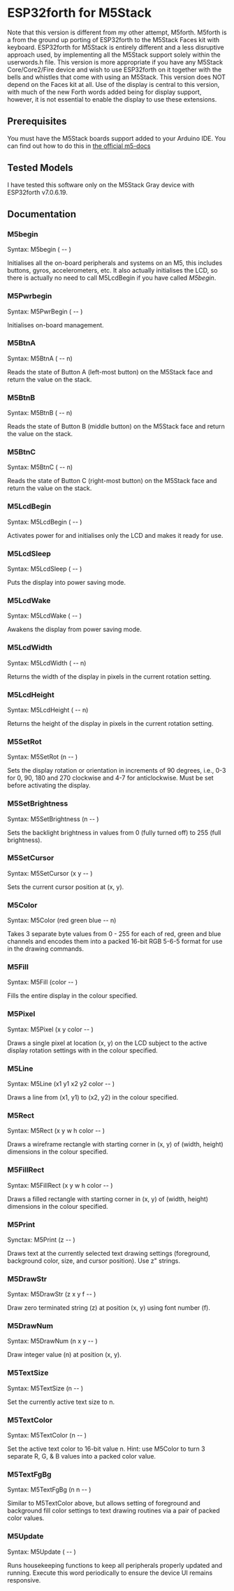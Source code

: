 # ESP32forth for M5Stack
Note that this version is different from my other attempt, M5forth. M5forth is a from the ground up porting of ESP32forth to the M5Stack Faces kit with keyboard.
ESP32forth for M5Stack is entirely different and a less disruptive approach used, by implementing all the M5Stack support solely within the userwords.h file.
This version is more appropriate if you have any M5Stack Core/Core2/Fire device and wish to use ESP32forth on it together with the bells and whistles that come
with using an M5Stack. This version does NOT depend on the Faces kit at all. Use of the display is central to this version, with much of the new Forth words
added being for display support, however, it is not essential to enable the display to use these extensions.

## Prerequisites
You must have the M5Stack boards support added to your Arduino IDE. You can find out how to do this in
[the official m5-docs](https://docs.m5stack.com/en/quick_start/arduino)

## Tested Models
I have tested this software only on the M5Stack Gray device with ESP32forth v7.0.6.19.

## Documentation
### M5begin
Syntax: M5begin ( -- )

Initialises all the on-board peripherals and systems on an M5, this includes buttons, gyros, accelerometers, etc. It also actually initialises the LCD,
so there is actually no need to call M5LcdBegin if you have called *M5begin*.

### M5Pwrbegin
Syntax: M5PwrBegin ( -- )

Initialises on-board management.

### M5BtnA
Syntax: M5BtnA ( -- n)

Reads the state of Button A (left-most button) on the M5Stack face and return the value on the stack.

### M5BtnB
Syntax: M5BtnB ( -- n)

Reads the state of Button B (middle button) on the M5Stack face and return the value on the stack.

### M5BtnC
Syntax: M5BtnC ( -- n)

Reads the state of Button C (right-most button) on the M5Stack face and return the value on the stack.

### M5LcdBegin
Syntax: M5LcdBegin ( -- )

Activates power for and initialises only the LCD and makes it ready for use.

### M5LcdSleep
Syntax: M5LcdSleep ( -- )

Puts the display into power saving mode.

### M5LcdWake
Syntax: M5LcdWake ( -- )

Awakens the display from power saving mode.

### M5LcdWidth
Syntax: M5LcdWidth ( -- n)

Returns the width of the display in pixels in the current rotation setting.

### M5LcdHeight
Syntax: M5LcdHeight ( -- n)

Returns the height of the display in pixels in the current rotation setting.

### M5SetRot
Syntax: M5SetRot (n -- )

Sets the display rotation or orientation in increments of 90 degrees, i.e., 0-3 for 0, 90, 180 and 270 clockwise and 4-7 for anticlockwise.
Must be set before activating the display.

### M5SetBrightness
Syntax: M5SetBrightness (n -- )

Sets the backlight brightness in values from 0 (fully turned off) to 255 (full brightness).

### M5SetCursor
Syntax: M5SetCursor (x y -- )

Sets the current cursor position at (x, y).

### M5Color
Syntax: M5Color (red green blue -- n)

Takes 3 separate byte values from 0 - 255 for each of red, green and blue channels and encodes them into a packed 16-bit RGB 5-6-5 format
for use in the drawing commands.

### M5Fill
Syntax: M5Fill (color -- )

Fills the entire display in the colour specified.

### M5Pixel
Syntax: M5Pixel (x y color -- )

Draws a single pixel at location (x, y) on the LCD subject to the active display rotation settings with in the colour specified.

### M5Line
Syntax: M5Line (x1 y1 x2 y2 color -- )

Draws a line from (x1, y1) to (x2, y2) in the colour specified.

### M5Rect
Syntax: M5Rect (x y w h color -- )

Draws a wireframe rectangle with starting corner in (x, y) of (width, height) dimensions in the colour specified.

### M5FillRect
Syntax: M5FillRect (x y w h color -- )

Draws a filled rectangle with starting corner in (x, y) of (width, height) dimensions in the colour specified.

### M5Print
Synctax: M5Print (z -- )

Draws text at the currently selected text drawing settings (foreground, background color, size, and cursor position). Use z" strings.

### M5DrawStr
Syntax: M5DrawStr (z x y f -- )

Draw zero terminated string (z) at position (x, y) using font number (f).

### M5DrawNum
Syntax: M5DrawNum (n x y -- )

Draw integer value (n) at position (x, y).

### M5TextSize
Syntax: M5TextSize (n -- )

Set the currently active text size to n.

### M5TextColor
Syntax: M5TextColor (n -- )

Set the active text color to 16-bit value n. Hint: use M5Color to turn 3 separate R, G, & B values into a packed color value.

### M5TextFgBg
Syntax: M5TextFgBg (n n -- )

Similar to M5TextColor above, but allows setting of foreground and background fill color settings to text drawing routines via a pair of packed color values.

### M5Update
Syntax: M5Update ( -- )

Runs housekeeping functions to keep all peripherals properly updated and running. Execute this word periodically to ensure the device
UI remains responsive.
